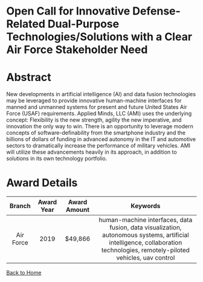 
Open Call for Innovative Defense-Related Dual-Purpose Technologies/Solutions with a Clear Air Force Stakeholder Need
====================================================================================================================

# Abstract


New developments in artificial intelligence (AI) and data fusion technologies may be leveraged to provide innovative human-machine interfaces for manned and unmanned systems for present and future United States Air Force (USAF) requirements. Applied Minds, LLC (AMI) uses the underlying concept: Flexibility is the new strength, agility the new imperative, and innovation the only way to win. There is an opportunity to leverage modern concepts of software-definability from the smartphone industry and the billions of dollars of funding in advanced autonomy in the IT and automotive sectors to dramatically increase the performance of military vehicles. AMI will utilize these advancements heavily in its approach, in addition to solutions in its own technology portfolio.  

# Award Details

|Branch|Award Year|Award Amount|Keywords|
| :---: | :---: | :---: | :---: |
|Air Force|2019|$49,866|human-machine interfaces, data fusion, data visualization, autonomous systems, artificial intelligence, collaboration technologies, remotely-piloted vehicles, uav control|
  
  


[Back to Home](https://github.com/chrischow/dod_sbir_awards#38)